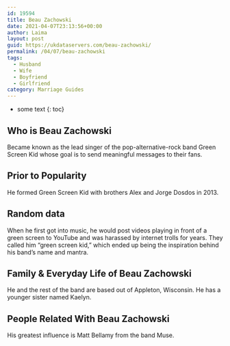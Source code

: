 ```yaml
---
id: 19594
title: Beau Zachowski
date: 2021-04-07T23:13:56+00:00
author: Laima
layout: post
guid: https://ukdataservers.com/beau-zachowski/
permalink: /04/07/beau-zachowski
tags:
  - Husband
  - Wife
  - Boyfriend
  - Girlfriend
category: Marriage Guides
---
```


* some text
{: toc}


## Who is Beau Zachowski
                  
                  
                  
Became known as the lead singer of the pop-alternative-rock band Green Screen Kid whose goal is to send meaningful messages to their fans.
                  
              
            
              
            
                
                
                
## Prior to Popularity
                  
                  
                  
He formed Green Screen Kid with brothers Alex and Jorge Dosdos in 2013.
                  
              
            
              
            
                
                
                
## Random data
                  
                  
                  
When he first got into music, he would post videos playing in front of a green screen to YouTube and was harassed by internet trolls for years. They called him &#8220;green screen kid,&#8221; which ended up being the inspiration behind his band&#8217;s name and mantra.
                  
              
            
              
            
                
                
                
## Family & Everyday Life of Beau Zachowski
                  
                  
                  
He and the rest of the band are based out of Appleton, Wisconsin. He has a younger sister named Kaelyn.
                  
              
            
              
            
                
                
                
## People Related With Beau Zachowski
                  
                  
                  
His greatest influence is Matt Bellamy from the band Muse.
                  
              
            
              
            
                
              
            
              
              
            
            
              
            
          
          
          